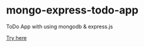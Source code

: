# mongo-express-todo-app
ToDo App with using mongodb &amp; express.js

[Try here](https://mongo-express-todo-app.herokuapp.com/)
